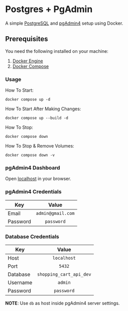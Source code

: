 # Postgres + PgAdmin

A simple [PostgreSQL](https://www.postgresql.org/) and [pgAdmin4](https://www.pgadmin.org/) setup using Docker.

## Prerequisites

You need the following installed on your machine:

1. [Docker Engine](https://docs.docker.com/engine/)
2. [Docker Compose](https://docs.docker.com/compose/)

### Usage

How To Start:

```shell
docker compose up -d
```

How To Start After Making Changes:

```shell
docker compose up --build -d
```

How To Stop:

```shell
docker compose down
```

How To Stop & Remove Volumes:

```shell
docker compose down -v
```

### pgAdmin4 Dashboard

Open [localhost](http://localhost:80) in your browser.

### pgAdmin4 Credentials

| Key      |       Value       |
| -------- | :---------------: |
| Email    | `admin@gmail.com` |
| Password |    `password`     |

### Database Credentials

| Key      |          Value          |
| -------- | :---------------------: |
| Host     |       `localhost`       |
| Port     |         `5432`          |
| Database | `shopping_cart_api_dev` |
| Username |         `admin`         |
| Password |       `password`        |

**NOTE**: Use `db` as host inside pgAdmin4 server settings.
